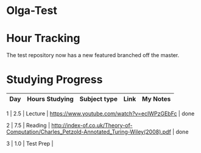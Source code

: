 # Olga-Test
# Hour Tracking







The test repository now has a new featured branched off the master.





# Studying Progress

Day | Hours Studying | Subject type | Link |My Notes |
------------ | ------------- | ------------- | ------------- | ---------------

1 | 2.5 | Lecture | https://www.youtube.com/watch?v=ecIWPzGEbFc | done



2 | 7.5 | Reading | http://index-of.co.uk/Theory-of-Computation/Charles_Petzold-Annotated_Turing-Wiley(2008).pdf | done

3 | 1.0 | Test Prep | 







